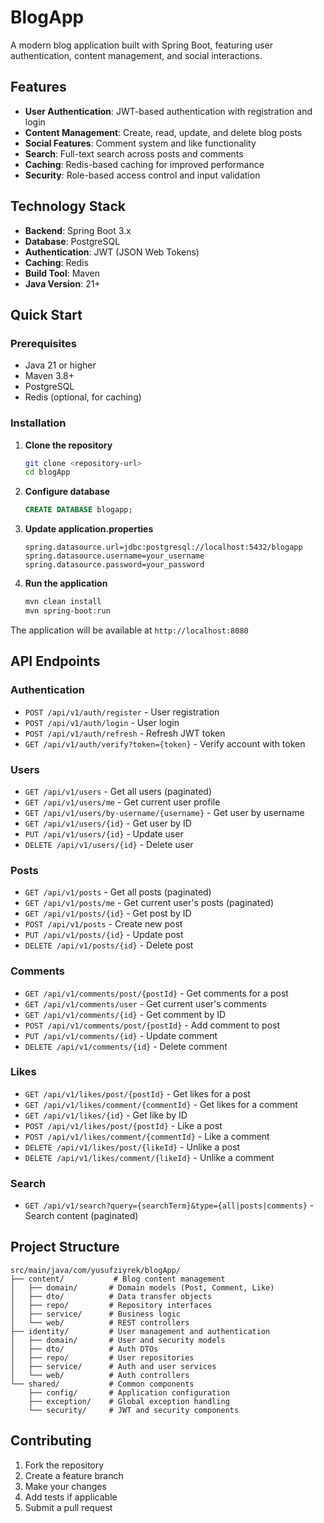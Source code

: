 # BlogApp

A modern blog application built with Spring Boot, featuring user authentication, content management, and social interactions.

## Features

- **User Authentication**: JWT-based authentication with registration and login
- **Content Management**: Create, read, update, and delete blog posts
- **Social Features**: Comment system and like functionality
- **Search**: Full-text search across posts and comments
- **Caching**: Redis-based caching for improved performance
- **Security**: Role-based access control and input validation

## Technology Stack

- **Backend**: Spring Boot 3.x
- **Database**: PostgreSQL
- **Authentication**: JWT (JSON Web Tokens)
- **Caching**: Redis
- **Build Tool**: Maven
- **Java Version**: 21+

## Quick Start

### Prerequisites
- Java 21 or higher
- Maven 3.8+
- PostgreSQL
- Redis (optional, for caching)

### Installation

1. **Clone the repository**
   ```bash
   git clone <repository-url>
   cd blogApp
   ```

2. **Configure database**
   ```sql
   CREATE DATABASE blogapp;
   ```

3. **Update application.properties**
   ```properties
   spring.datasource.url=jdbc:postgresql://localhost:5432/blogapp
   spring.datasource.username=your_username
   spring.datasource.password=your_password
   ```

4. **Run the application**
   ```bash
   mvn clean install
   mvn spring-boot:run
   ```

The application will be available at `http://localhost:8080`

## API Endpoints

### Authentication
- `POST /api/v1/auth/register` - User registration
- `POST /api/v1/auth/login` - User login
- `POST /api/v1/auth/refresh` - Refresh JWT token
- `GET /api/v1/auth/verify?token={token}` - Verify account with token

### Users
- `GET /api/v1/users` - Get all users (paginated)
- `GET /api/v1/users/me` - Get current user profile
- `GET /api/v1/users/by-username/{username}` - Get user by username
- `GET /api/v1/users/{id}` - Get user by ID
- `PUT /api/v1/users/{id}` - Update user
- `DELETE /api/v1/users/{id}` - Delete user

### Posts
- `GET /api/v1/posts` - Get all posts (paginated)
- `GET /api/v1/posts/me` - Get current user's posts (paginated)
- `GET /api/v1/posts/{id}` - Get post by ID
- `POST /api/v1/posts` - Create new post
- `PUT /api/v1/posts/{id}` - Update post
- `DELETE /api/v1/posts/{id}` - Delete post

### Comments
- `GET /api/v1/comments/post/{postId}` - Get comments for a post
- `GET /api/v1/comments/user` - Get current user's comments
- `GET /api/v1/comments/{id}` - Get comment by ID
- `POST /api/v1/comments/post/{postId}` - Add comment to post
- `PUT /api/v1/comments/{id}` - Update comment
- `DELETE /api/v1/comments/{id}` - Delete comment

### Likes
- `GET /api/v1/likes/post/{postId}` - Get likes for a post
- `GET /api/v1/likes/comment/{commentId}` - Get likes for a comment
- `GET /api/v1/likes/{id}` - Get like by ID
- `POST /api/v1/likes/post/{postId}` - Like a post
- `POST /api/v1/likes/comment/{commentId}` - Like a comment
- `DELETE /api/v1/likes/post/{likeId}` - Unlike a post
- `DELETE /api/v1/likes/comment/{likeId}` - Unlike a comment

### Search
- `GET /api/v1/search?query={searchTerm}&type={all|posts|comments}` - Search content (paginated)

## Project Structure

```
src/main/java/com/yusufziyrek/blogApp/
├── content/           # Blog content management
│   ├── domain/       # Domain models (Post, Comment, Like)
│   ├── dto/          # Data transfer objects
│   ├── repo/         # Repository interfaces
│   ├── service/      # Business logic
│   └── web/          # REST controllers
├── identity/         # User management and authentication
│   ├── domain/       # User and security models
│   ├── dto/          # Auth DTOs
│   ├── repo/         # User repositories
│   ├── service/      # Auth and user services
│   └── web/          # Auth controllers
└── shared/           # Common components
    ├── config/       # Application configuration
    ├── exception/    # Global exception handling
    └── security/     # JWT and security components
```

## Contributing

1. Fork the repository
2. Create a feature branch
3. Make your changes
4. Add tests if applicable
5. Submit a pull request